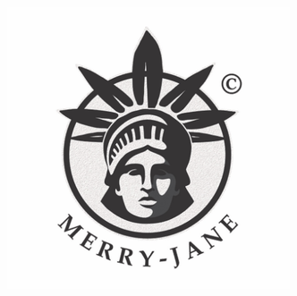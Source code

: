 ![Image Alt Text](https://github.com/mikesPort/Merry_jane_images/blob/87a63c86020562eefa027a6c576708cdd7dbfa8a/images/mjlogo.jpeg)
